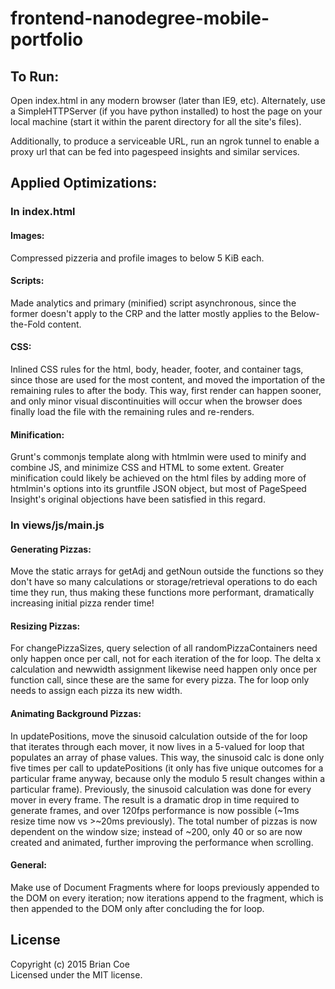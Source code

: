 # frontend-nanodegree-mobile-portfolio

## To Run:

  Open index.html in any modern browser (later than IE9, etc).
Alternately, use a SimpleHTTPServer (if you have python installed) to host the page on your local machine (start it within the parent directory for all the site's files).

  Additionally, to produce a serviceable URL, run
an ngrok tunnel to enable a proxy url that can be fed into pagespeed insights
and similar services.

## Applied Optimizations:

### In index.html

#### Images:
  Compressed pizzeria and profile images to below 5 KiB each.

#### Scripts:
  Made analytics and primary (minified) script asynchronous, since the former doesn't apply to the CRP and the latter mostly applies to the Below-the-Fold content.

#### CSS:
  Inlined CSS rules for the html, body, header, footer, and container tags, since those are used for the most content, and moved the importation of the remaining rules to after the body. This way, first render can happen sooner, and only minor visual discontinuities will occur when the browser does finally load the file with the remaining rules and re-renders.  

#### Minification:
  Grunt's commonjs template along with htmlmin were used to minify and combine JS, and minimize CSS and HTML to some extent. Greater minification could likely be achieved on the html files by adding more of htmlmin's options into its gruntfile JSON object, but most of PageSpeed Insight's original objections have been satisfied in this regard.

### In views/js/main.js

#### Generating Pizzas:
  Move the static arrays for getAdj and getNoun outside the functions so they don't have so many calculations or storage/retrieval operations to do each time they run, thus making these functions more performant, dramatically increasing initial pizza render time!

#### Resizing Pizzas:
  For changePizzaSizes, query selection of all randomPizzaContainers need only happen once per call, not for each iteration of the for loop. The delta x calculation and newwidth assignment likewise need happen only once per function call, since these are the same for every pizza. The for loop only needs to assign each pizza its new width.

#### Animating Background Pizzas:
  In updatePositions, move the sinusoid calculation outside of the for loop that iterates through each mover, it now lives in a 5-valued for loop that populates an array of phase values. This way, the sinusoid calc is done only five times per call to updatePositions (it only has five unique outcomes for a particular frame anyway, because only the modulo 5 result changes within a particular frame). Previously, the sinusoid calculation was done for every mover in every frame. The result is a dramatic drop in time required to generate frames, and over 120fps performance is now possible (~1ms resize time now vs >~20ms previously). The total number of pizzas is now dependent on the window size; instead of ~200, only 40 or so are now created and animated, further improving the performance when scrolling. 

#### General:
  Make use of Document Fragments where for loops previously appended to the DOM on every iteration; now iterations append to the fragment, which is then appended to the DOM only after concluding the for loop.



## License
Copyright (c) 2015 Brian Coe  
Licensed under the MIT license.

